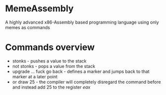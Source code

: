# MemeAssembly
A highly advanced x86-Assembly based programming language using only memes as commands

# Commands overview
- stonks <value> - pushes a value to the stack
- not stonks <destination> - pops a value from the stack
- upgrade ... fuck go back - defines a marker and jumps back to that marker at a later point
- <comand> or draw 25 - the compiler will completely disregard the command before and instead add 25 to the register *eax*